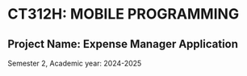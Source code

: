 # CT312H: MOBILE PROGRAMMING

## Project Name: Expense Manager Application

Semester 2, Academic year: 2024-2025

